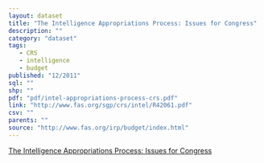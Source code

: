 ```yaml
---
layout: dataset
title: "The Intelligence Appropriations Process: Issues for Congress"
description: ""
category: "dataset"
tags: 
   - CRS
   - intelligence
   - budget
published: "12/2011"
sql: ""
shp: ""
pdf: "pdf/intel-appropriations-process-crs.pdf"
link: "http://www.fas.org/sgp/crs/intel/R42061.pdf"
csv: ""
parents: ""
source: "http://www.fas.org/irp/budget/index.html"
---
```

[The Intelligence Appropriations Process: Issues for Congress]

[The Intelligence Appropriations Process: Issues for Congress]: http://www.fas.org/sgp/crs/intel/R42061.pdf
<p class='data desc'></p>
